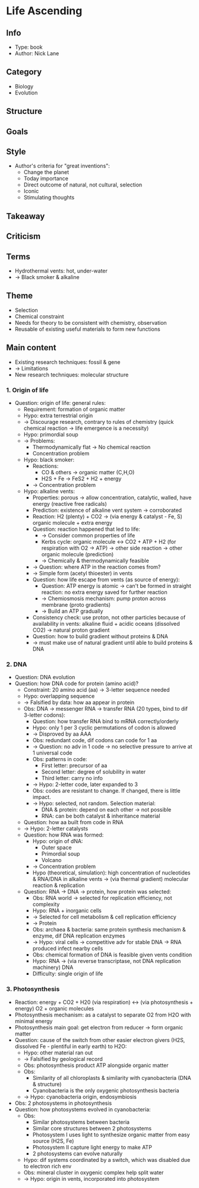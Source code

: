 # Life Ascending

## Info
- Type: book
- Author: Nick Lane

## Category
- Biology
- Evolution

## Structure

## Goals

## Style
- Author's criteria for "great inventions":
  - Change the planet
  - Today importance
  - Direct outcome of natural, not cultural, selection
  - Iconic
  - Stimulating thoughts

## Takeaway

## Criticism

## Terms
- Hydrothermal vents: hot, under-water
- -> Black smoker & alkaline

## Theme
- Selection
- Chemical constraint
- Needs for theory to be consistent with chemistry, observation
- Reusable of existing useful materials to form new functions

## Main content
- Existing research techniques: fossil & gene
- -> Limitations
- New research techniques: molecular structure

### 1. Origin of life
- Question: origin of life: general rules:
  - Requirement: formation of organic matter
  - Hypo: extra terrestrial origin
  - -> Discourage research, contrary to rules of chemistry (quick chemical reaction -> life emergence is a necessity)
  - Hypo: primordial soup
  - -> Problems:
    - Thermodynamically flat -> No chemical reaction
    - Concentration problem
  - Hypo: black smoker:
    - Reactions:
      - CO & others -> organic matter (C,H,O)
      - H2S + Fe -> FeS2 + H2 + energy
    - -> Concentration problem
  - Hypo: alkaline vents:
    - Properties: porous -> allow concentration, catalytic, walled, have energy (reactive free radicals)
    - Prediction: existence of alkaline vent system -> corroborated
    - Reaction: H2 (plenty) + CO2 -> (via energy & catalyst - Fe, S) organic molecule + extra energy
    - Question: reaction happened that led to life:
      - -> Consider common properties of life
      - Kerbs cycle: organic molecule <-> CO2 + ATP + H2 (for respiration with O2 -> ATP)
      -> other side reaction -> other organic molecule (prediction)
      - -> Chemically & thermodynamically feasible
    - -> Question: where ATP in the reaction comes from?
    - -> Simple form (acetyl thioester) in vents
    - Question: how life escape from vents (as source of energy):
      - Question: ATP energy is atomic -> can't be formed in straight reaction: no extra energy saved for further reaction
      - -> Chemiosmosis mechanism: pump proton across membrane (proto gradients)
      - -> Build an ATP gradually
    - Consistency check: use proton, not other particles because of availability in vents:
    alkaline fluid + acidic oceans (dissolved CO2) -> natural proton gradient
    - Question: how to build gradient without proteins & DNA
    - -> must make use of natural gradient until able to build proteins & DNA

### 2. DNA
- Question: DNA evolution
- Question: how DNA code for protein (amino acid)?
  - Constraint: 20 amino acid (aa) -> 3-letter sequence needed
  - Hypo: overlapping sequence
  - -> Falsified by data: how aa appear in protein
  - Obs: DNA -> messenger RNA -> transfer RNA (20 types, bind to dif 3-letter codons):
    - Question: how transfer RNA bind to mRNA correctly/orderly
    - Hypo: only 1 per 3 cyclic permutations of codon is allowed
    - -> Disproved by aa AAA
    - Obs: redundant code, dif codons can code for 1 aa
    - -> Question: no adv in 1 code -> no selective pressure to arrive at 1 universal code
    - Obs: patterns in code:
      - First letter: precursor of aa
      - Second letter: degree of solubility in water
      - Third letter: carry no info
    - -> Hypo: 2-letter code, later expanded to 3
    - Obs: codes are resistant to change. If changed, there is little impact.
    - -> Hypo: selected, not random. Selection material:
      - DNA & protein: depend on each other -> not possible
      - RNA: can be both catalyst & inheritance material
  - Question: how aa built from code in RNA
  - -> Hypo: 2-letter catalysts
  - Question: how RNA was formed:
    - Hypo: origin of dNA:  
      - Outer space
      - Primordial soup
      - Volcano
    - -> Concentration problem
    - Hypo (theoretical, simulation): high concentration of nucleotides & RNA/DNA in alkaline vents
    -> (via thermal gradient) molecular reaction & replication
  - Question: RNA -> DNA -> protein, how protein was selected:
    - Obs: RNA world -> selected for replication efficiency, not complexity
    - Hypo: RNA + inorganic cells
    - -> Selected for cell metabolism & cell replication efficiency
    - -> Protein
    - Obs: archaea & bacteria: same protein synthesis mechanism & enzyme, dif DNA replication enzymes
    - -> Hypo: viral cells -> competitive adv for stable DNA -> RNA produced infect nearby cells
    - Obs: chemical formation of DNA is feasible given vents condition
    - Hypo: RNA -> (via reverse transcriptase, not DNA replication machinery) DNA
    - Difficulty: single origin of life

### 3. Photosynthesis
- Reaction: energy + CO2 + H20 (via respiration) <-> (via photosynthesis + energy) O2 + organic molecules
- Photosynthesis mechanism: as a catalyst to separate O2 from H2O with minimal energy
- Photosynthesis main goal: get electron from reducer -> form organic matter
- Question: cause of the switch from other easier electron givers (H2S, dissolved Fe - plentiful in early earth) to H2O:
  - Hypo: other material ran out
  - -> Falsified by geological record
  - Obs: photosynthesis product ATP alongside organic matter
  - Obs:
    - Similarity of all chloroplasts & similarity with cyanobacteria (DNA & structure)
    - Cyanobacteria is the only oxygenic photosynthesis bacteria
  - -> Hypo: cyanobacteria origin, endosymbiosis
- Obs: 2 photosystems in photosynthesis
- Question: how photosystems evolved in cyanobacteria:
  - Obs:
    - Similar photosystems between bacteria
    - Similar core structures between 2 photosystems
    - Photosystem I uses light to synthesize organic matter from easy source (H2S, Fe)
    - Photosystem II capture light energy to make ATP
    - 2 photosystems can evolve naturally
  - Hypo: dif systems coordinated by a switch, which was disabled due to electron rich env
  - Obs: mineral cluster in oxygenic complex help split water
  - -> Hypo: origin in vents, incorporated into photosystem